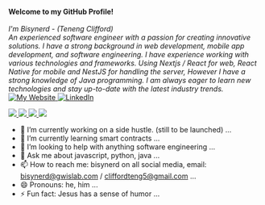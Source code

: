 <p>
    <b>Welcome to my GitHub Profile!</b><br><br>
    <i>
        I'm Bisynerd - (Teneng Clifford)<br>
        An experienced software engineer with a passion for creating innovative solutions. I have a strong background in web development, mobile app development, and software engineering. I have experience working with various technologies and frameworks.
        Using Nextjs / React for web, React Native for mobile and NestJS for handling the server, However I have a strong knowledge of Java programming. I am always eager to learn new technologies and stay up-to-date with the latest industry trends.
    </i><br>
    <a href="https://www.gwislab.com">
        <img src="https://img.shields.io/badge/gwislab.com-red" alt="My Website">
    </a>
    <a href="https://www.linkedin.com/in/bisynerd">
        <img src="https://img.shields.io/badge/LinkedIn-blue?style=flat-square&logo=linkedin" alt="LinkedIn">
    </a>
</p>

<p>
  <a href="https://github.com/cliffordten">
    <img src="http://github-profile-summary-cards.vercel.app/api/cards/profile-details?username=cliffordten&theme=transparent" />
  </a>
  <a href="https://github.com/cliffordten">
    <img src="https://github-readme-streak-stats.herokuapp.com/?user=cliffordten&hide_border=true&card_width=338&theme=transparent" />
  </a>
  <a href="https://github.com/cliffordten">
    <img src="http://github-profile-summary-cards.vercel.app/api/cards/stats?username=cliffordten&theme=transparent" />
  </a>
  <a href="https://github.com/cliffordten">
    <img src="https://github-readme-stats.vercel.app/api/?username=cliffordten&langs_count=10&layout=default&card_width=699&hide_border=true&theme=transparent&hide_rank=true" />
  </a>
</p>


- 🔭 I’m currently working on a side hustle. (still to be launched) ...
- 🌱 I’m currently learning smart contracts ...
- 🤔 I’m looking to help with anything software engineering ...
- 💬 Ask me about javascript, python, java ...
- 📫 How to reach me: bisynerd on all social media, email: bisynerd@gwislab.com / cliffordteng5@gmail.com ...
- 😄 Pronouns: he, him ...
- ⚡ Fun fact: Jesus has a sense of humor ...
